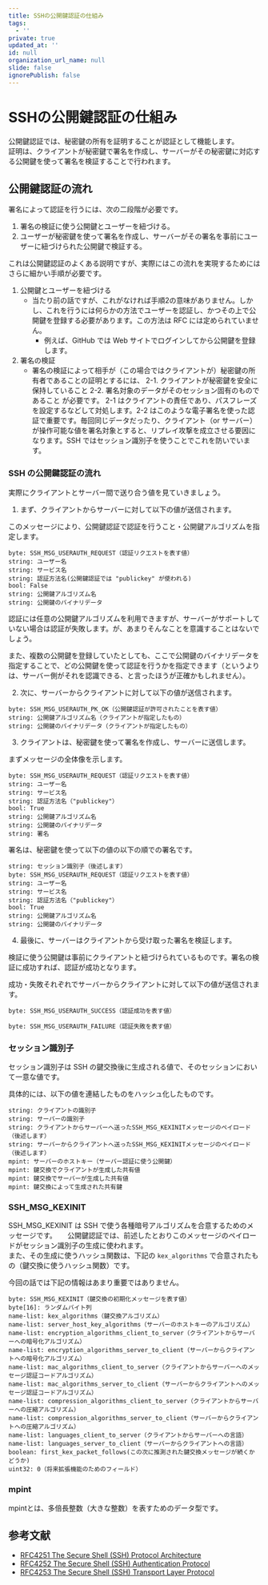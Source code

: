 ```yaml
---
title: SSHの公開鍵認証の仕組み
tags:
  - ''
private: true
updated_at: ''
id: null
organization_url_name: null
slide: false
ignorePublish: false
---
```


# SSHの公開鍵認証の仕組み

公開鍵認証では、秘密鍵の所有を証明することが認証として機能します。  
証明は、クライアントが秘密鍵で署名を作成し、サーバーがその秘密鍵に対応する公開鍵を使って署名を検証することで行われます。

## 公開鍵認証の流れ

署名によって認証を行うには、次の二段階が必要です。

1. 署名の検証に使う公開鍵とユーザーを紐づける。
2. ユーザーが秘密鍵を使って署名を作成し、サーバーがその署名を事前にユーザーに紐づけられた公開鍵で検証する。

これは公開鍵認証のよくある説明ですが、実際にはこの流れを実現するためにはさらに細かい手順が必要です。

1. 公開鍵とユーザーを紐づける
    - 当たり前の話ですが、これがなければ手順2の意味がありません。しかし、これを行うには何らかの方法でユーザーを認証し、かつその上で公開鍵を登録する必要があります。この方法は RFC には定められていません。
        - 例えば、GitHub では Web サイトでログインしてから公開鍵を登録します。
2. 署名の検証
    - 署名の検証によって相手が（この場合ではクライアントが）秘密鍵の所有者であることの証明とするには、
    2-1. クライアントが秘密鍵を安全に保持していること
    2-2. 署名対象のデータがそのセッション固有のものであること
    が必要です。
    2-1 はクライアントの責任であり、パスフレーズを設定するなどして対処します。2-2 はこのような電子署名を使った認証で重要です。毎回同じデータだったり、クライアント（or サーバー）が操作可能な値を署名対象とすると、リプレイ攻撃を成立させる要因になります。SSH ではセッション識別子を使うことでこれを防いでいます。

### SSH の公開鍵認証の流れ

実際にクライアントとサーバー間で送り合う値を見ていきましょう。

1. まず、クライアントからサーバーに対して以下の値が送信されます。

このメッセージにより、公開鍵認証で認証を行うこと・公開鍵アルゴリズムを指定します。

```plaintext
byte: SSH_MSG_USERAUTH_REQUEST（認証リクエストを表す値）
string: ユーザー名
string: サービス名
string: 認証方法名(公開鍵認証では "publickey" が使われる)
bool: False
string: 公開鍵アルゴリズム名
string: 公開鍵のバイナリデータ
```

認証には任意の公開鍵アルゴリズムを利用できますが、サーバーがサポートしていない場合は認証が失敗します。が、あまりそんなことを意識することはないでしょう。

また、複数の公開鍵を登録していたとしても、ここで公開鍵のバイナリデータを指定することで、どの公開鍵を使って認証を行うかを指定できます（というよりは、サーバー側がそれを認識できる、と言ったほうが正確かもしれません）。

2. 次に、サーバーからクライアントに対して以下の値が送信されます。

```plaintext
byte: SSH_MSG_USERAUTH_PK_OK（公開鍵認証が許可されたことを表す値）
string: 公開鍵アルゴリズム名（クライアントが指定したもの）
string: 公開鍵のバイナリデータ（クライアントが指定したもの）
```

3. クライアントは、秘密鍵を使って署名を作成し、サーバーに送信します。

まずメッセージの全体像を示します。

```plaintext
byte: SSH_MSG_USERAUTH_REQUEST（認証リクエストを表す値）
string: ユーザー名
string: サービス名
string: 認証方法名（"publickey"）
bool: True
string: 公開鍵アルゴリズム名
string: 公開鍵のバイナリデータ
string: 署名
```

署名は、秘密鍵を使って以下の値の以下の順での署名です。

```plaintext
string: セッション識別子（後述します）
byte: SSH_MSG_USERAUTH_REQUEST（認証リクエストを表す値）
string: ユーザー名
string: サービス名
string: 認証方法名（"publickey"）
bool: True
string: 公開鍵アルゴリズム名
string: 公開鍵のバイナリデータ
```

4. 最後に、サーバーはクライアントから受け取った署名を検証します。

検証に使う公開鍵は事前にクライアントと紐づけられているものです。署名の検証に成功すれば、認証が成功となります。

成功・失敗それぞれでサーバーからクライアントに対して以下の値が送信されます。

```plaintext
byte: SSH_MSG_USERAUTH_SUCCESS（認証成功を表す値）
```

```plaintext
byte: SSH_MSG_USERAUTH_FAILURE（認証失敗を表す値）
```

### セッション識別子

セッション識別子は SSH の鍵交換後に生成される値で、そのセッションにおいて一意な値です。

具体的には、以下の値を連結したものをハッシュ化したものです。

```plaintext
string: クライアントの識別子
string: サーバーの識別子
string: クライアントからサーバーへ送ったSSH_MSG_KEXINITメッセージのペイロード（後述します）
string: サーバーからクライアントへ送ったSSH_MSG_KEXINITメッセージのペイロード（後述します）
mpint: サーバーのホストキー（サーバー認証に使う公開鍵）
mpint: 鍵交換でクライアントが生成した共有値
mpint: 鍵交換でサーバーが生成した共有値
mpint: 鍵交換によって生成された共有鍵
```

### SSH_MSG_KEXINIT

SSH_MSG_KEXINIT は SSH で使う各種暗号アルゴリズムを合意するためのメッセージです。 　
公開鍵認証では、前述したとおりこのメッセージのペイロードがセッション識別子の生成に使われます。  
また、その生成に使うハッシュ関数は、下記の `kex_algorithms` で合意されたもの（鍵交換に使うハッシュ関数）です。  

今回の話では下記の情報はあまり重要ではありません。

```plaintext
byte: SSH_MSG_KEXINIT（鍵交換の初期化メッセージを表す値）
byte[16]: ランダムバイト列
name-list: kex_algorithms（鍵交換アルゴリズム）
name-list: server_host_key_algorithms（サーバーのホストキーのアルゴリズム）
name-list: encryption_algorithms_client_to_server（クライアントからサーバーへの暗号化アルゴリズム）
name-list: encryption_algorithms_server_to_client（サーバーからクライアントへの暗号化アルゴリズム）
name-list: mac_algorithms_client_to_server（クライアントからサーバーへのメッセージ認証コードアルゴリズム）
name-list: mac_algorithms_server_to_client（サーバーからクライアントへのメッセージ認証コードアルゴリズム）
name-list: compression_algorithms_client_to_server（クライアントからサーバーへの圧縮アルゴリズム）
name-list: compression_algorithms_server_to_client（サーバーからクライアントへの圧縮アルゴリズム）
name-list: languages_client_to_server（クライアントからサーバーへの言語）
name-list: languages_server_to_client（サーバーからクライアントへの言語）
boolean: first_kex_packet_follows(この次に推測された鍵交換メッセージが続くかどうか)
uint32: 0（将来拡張機能のためのフィールド）
```

### mpint

mpintとは、多倍長整数（大きな整数）を表すためのデータ型です。

## 参考文献

- [RFC4251 The Secure Shell (SSH) Protocol Architecture](https://www.rfc-editor.org/info/rfc4251)
- [RFC4252 The Secure Shell (SSH) Authentication Protocol](https://www.rfc-editor.org/info/rfc4252)
- [RFC4253 The Secure Shell (SSH) Transport Layer Protocol](https://www.rfc-editor.org/info/rfc4253)
